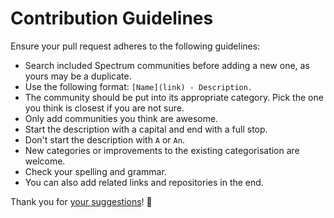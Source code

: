 # Contribution Guidelines
Ensure your pull request adheres to the following guidelines:
- Search included Spectrum communities before adding a new one, as yours may be a duplicate.
- Use the following format: `[Name](link) - Description.`
- The community should be put into its appropriate category. Pick the one you think is closest if you are not sure.
- Only add communities you think are awesome.
- Start the description with a capital and end with a full stop.
- Don't start the description with `A` or `An`.
- New categories or improvements to the existing categorisation are welcome.
- Check your spelling and grammar.
- You can also add related links and repositories in the end.

Thank you for [your suggestions](../../edit/master/readme.md)! 💜